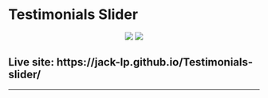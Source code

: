 # Testimonials Slider

<p align="center">
 <img src="https://i.imgur.com/pRH0vu3.png" />
 <img src="https://i.imgur.com/98ecsPM.png" />
</p>

<h2>Live site: https://jack-lp.github.io/Testimonials-slider/</h2>

---
